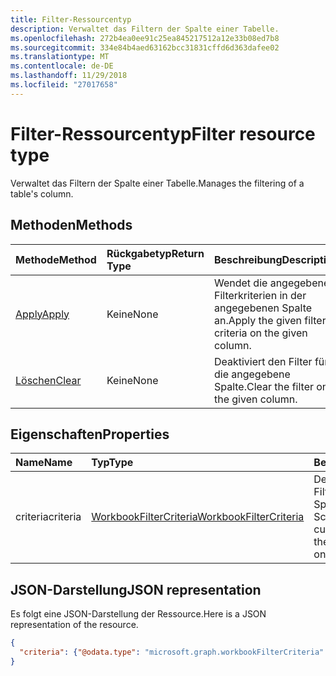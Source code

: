 ```yaml
---
title: Filter-Ressourcentyp
description: Verwaltet das Filtern der Spalte einer Tabelle.
ms.openlocfilehash: 272b4ea0ee91c25ea845217512a12e33b08ed7b8
ms.sourcegitcommit: 334e84b4aed63162bcc31831cffd6d363dafee02
ms.translationtype: MT
ms.contentlocale: de-DE
ms.lasthandoff: 11/29/2018
ms.locfileid: "27017658"
---
```

# <a name="filter-resource-type"></a><span data-ttu-id="332f8-103">Filter-Ressourcentyp</span><span class="sxs-lookup"><span data-stu-id="332f8-103">Filter resource type</span></span>

<span data-ttu-id="332f8-104">Verwaltet das Filtern der Spalte einer Tabelle.</span><span class="sxs-lookup"><span data-stu-id="332f8-104">Manages the filtering of a table's column.</span></span>


## <a name="methods"></a><span data-ttu-id="332f8-105">Methoden</span><span class="sxs-lookup"><span data-stu-id="332f8-105">Methods</span></span>

| <span data-ttu-id="332f8-106">Methode</span><span class="sxs-lookup"><span data-stu-id="332f8-106">Method</span></span>           | <span data-ttu-id="332f8-107">Rückgabetyp</span><span class="sxs-lookup"><span data-stu-id="332f8-107">Return Type</span></span>    |<span data-ttu-id="332f8-108">Beschreibung</span><span class="sxs-lookup"><span data-stu-id="332f8-108">Description</span></span>|
|:---------------|:--------|:----------|
|[<span data-ttu-id="332f8-109">Apply</span><span class="sxs-lookup"><span data-stu-id="332f8-109">Apply</span></span>](../api/filter-apply.md)|<span data-ttu-id="332f8-110">Keine</span><span class="sxs-lookup"><span data-stu-id="332f8-110">None</span></span>|<span data-ttu-id="332f8-111">Wendet die angegebenen Filterkriterien in der angegebenen Spalte an.</span><span class="sxs-lookup"><span data-stu-id="332f8-111">Apply the given filter criteria on the given column.</span></span>|
|[<span data-ttu-id="332f8-112">Löschen</span><span class="sxs-lookup"><span data-stu-id="332f8-112">Clear</span></span>](../api/filter-clear.md)|<span data-ttu-id="332f8-113">Keine</span><span class="sxs-lookup"><span data-stu-id="332f8-113">None</span></span>|<span data-ttu-id="332f8-114">Deaktiviert den Filter für die angegebene Spalte.</span><span class="sxs-lookup"><span data-stu-id="332f8-114">Clear the filter on the given column.</span></span>|

## <a name="properties"></a><span data-ttu-id="332f8-115">Eigenschaften</span><span class="sxs-lookup"><span data-stu-id="332f8-115">Properties</span></span>

| <span data-ttu-id="332f8-116">Name</span><span class="sxs-lookup"><span data-stu-id="332f8-116">Name</span></span> | <span data-ttu-id="332f8-117">Typ</span><span class="sxs-lookup"><span data-stu-id="332f8-117">Type</span></span>   |<span data-ttu-id="332f8-118">Beschreibung</span><span class="sxs-lookup"><span data-stu-id="332f8-118">Description</span></span>|
|:---------------|:--------|:----------|
|<span data-ttu-id="332f8-119">criteria</span><span class="sxs-lookup"><span data-stu-id="332f8-119">criteria</span></span>|[<span data-ttu-id="332f8-120">WorkbookFilterCriteria</span><span class="sxs-lookup"><span data-stu-id="332f8-120">WorkbookFilterCriteria</span></span>](filtercriteria.md)|<span data-ttu-id="332f8-p101">Der aktuell angewendete Filter in der angegebenen Spalte. Schreibgeschützt.</span><span class="sxs-lookup"><span data-stu-id="332f8-p101">The currently applied filter on the given column. Read-only.</span></span>|

## <a name="json-representation"></a><span data-ttu-id="332f8-123">JSON-Darstellung</span><span class="sxs-lookup"><span data-stu-id="332f8-123">JSON representation</span></span>

<span data-ttu-id="332f8-124">Es folgt eine JSON-Darstellung der Ressource.</span><span class="sxs-lookup"><span data-stu-id="332f8-124">Here is a JSON representation of the resource.</span></span>

<!-- {
  "blockType": "resource",
  "baseType": "microsoft.graph.entity",
  "optionalProperties": [

  ],
  "@odata.type": "microsoft.graph.workbookFilter"
}-->

```json
{
  "criteria": {"@odata.type": "microsoft.graph.workbookFilterCriteria" }
}
```

<!-- uuid: 8fcb5dbc-d5aa-4681-8e31-b001d5168d79
2015-10-25 14:57:30 UTC -->
<!-- {
  "type": "#page.annotation",
  "description": "Filter resource",
  "keywords": "",
  "section": "documentation",
  "tocPath": ""
}-->